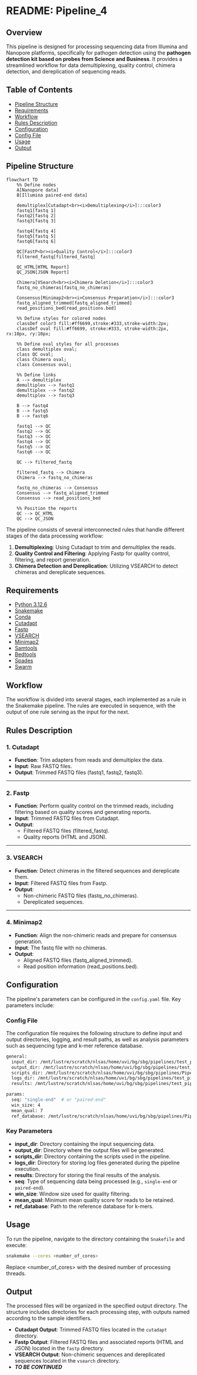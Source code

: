 # README: Pipeline_4

## Overview

This pipeline is designed for processing sequencing data from Illumina and Nanopore platforms, specifically for pathogen detection using the **pathogen detection kit based on probes from Science and Business**. It provides a streamlined workflow for data demultiplexing, quality control, chimera detection, and dereplication of sequencing reads.

## Table of Contents

- [Pipeline Structure](#pipeline-structure)
- [Requirements](#requirements)
- [Workflow](#workflow)
- [Rules Description](#rules-description)
- [Configuration](#configuration)
- [Config File](#config-file)
- [Usage](#usage)
- [Output](#output)

## Pipeline Structure


```mermaid
flowchart TD
    %% Define nodes
    A[Nanopore data] 
    B[Illumina paired-end data] 

    demultiplex[Cutadapt<br><i>Demultiplexing</i>]:::color3
    fastq1[fastq 1]
    fastq2[fastq 2]
    fastq3[fastq 3]

    fastq4[fastq 4]
    fastq5[fastq 5]
    fastq6[fastq 6]

    QC[FastP<br><i>Quality Control</i>]:::color3
    filtered_fastq[filtered_fastq]
    
    QC_HTML[HTML Report]
    QC_JSON[JSON Report]

    Chimera[VSearch<br><i>Chimera Deletion</i>]:::color3
    fastq_no_chimeras[fastq_no_chimeras]

    Consensus[Minimap2<br><i>Consensus Preparation</i>]:::color3
    fastq_aligned_trimmed[fastq_aligned_trimmed]
    read_positions_bed[read_positions.bed]

    %% Define styles for colored nodes
    classDef color3 fill:#ff6699,stroke:#333,stroke-width:2px;
    classDef oval fill:#ff6699, stroke:#333, stroke-width:2px, rx:10px, ry:10px;

    %% Define oval styles for all processes
    class demultiplex oval;
    class QC oval;
    class Chimera oval;
    class Consensus oval;

    %% Define links
    A --> demultiplex
    demultiplex --> fastq1
    demultiplex --> fastq2
    demultiplex --> fastq3

    B --> fastq4
    B --> fastq5
    B --> fastq6

    fastq1 --> QC
    fastq2 --> QC
    fastq3 --> QC
    fastq4 --> QC
    fastq5 --> QC
    fastq6 --> QC

    QC --> filtered_fastq

    filtered_fastq --> Chimera
    Chimera --> fastq_no_chimeras

    fastq_no_chimeras --> Consensus
    Consensus --> fastq_aligned_trimmed
    Consensus --> read_positions_bed

    %% Position the reports
    QC --> QC_HTML
    QC --> QC_JSON
```

The pipeline consists of several interconnected rules that handle different stages of the data processing workflow:

1. **Demultiplexing**: Using Cutadapt to trim and demultiplex the reads.
2. **Quality Control and Filtering**: Applying Fastp for quality control, filtering, and report generation.
3. **Chimera Detection and Dereplication**: Utilizing VSEARCH to detect chimeras and dereplicate sequences.

## Requirements

- [Python 3.12.6](https://www.python.org/downloads/release/python-3126/)
- [Snakemake](https://snakemake.readthedocs.io/en/stable/)
- [Conda](https://docs.conda.io/projects/conda/en/latest/user-guide/install/index.html)
- [Cutadapt](https://cutadapt.readthedocs.io/en/stable/)
- [Fastp](https://github.com/OpenGene/fastp)
- [VSEARCH](https://github.com/torognes/vsearch)
- [Minimap2](https://github.com/lh3/minimap2)
- [Samtools](http://www.htslib.org/)
- [Bedtools](https://bedtools.readthedocs.io/en/latest/)
- [Spades](https://github.com/ablab/spades) 
- [Swarm](https://github.com/torognes/swarm)


## Workflow

The workflow is divided into several stages, each implemented as a rule in the Snakemake pipeline. The rules are executed in sequence, with the output of one rule serving as the input for the next.

## Rules Description

### 1. Cutadapt

- **Function**: Trim adapters from reads and demultiplex the data.
- **Input**: Raw FASTQ files.
- **Output**: Trimmed FASTQ files (fastq1, fastq2, fastq3).

---

### 2. Fastp

- **Function**: Perform quality control on the trimmed reads, including filtering based on quality scores and generating reports.
- **Input**: Trimmed FASTQ files from Cutadapt.
- **Output**: 
  - Filtered FASTQ files (filtered_fastq).
  - Quality reports (HTML and JSON).

---

### 3. VSEARCH

- **Function**: Detect chimeras in the filtered sequences and dereplicate them.
- **Input**: Filtered FASTQ files from Fastp.
- **Output**: 
  - Non-chimeric FASTQ files (fastq_no_chimeras).
  - Dereplicated sequences.

---

### 4. Minimap2

- **Function**: Align the non-chimeric reads and prepare for consensus generation.
- **Input**: The fastq file with no chimeras.
- **Output**: 
  - Aligned FASTQ files (fastq_aligned_trimmed).
  - Read position information (read_positions.bed).

## Configuration

The pipeline's parameters can be configured in the `config.yaml` file. Key parameters include:

### Config File

The configuration file requires the following structure to define input and output directories, logging, and result paths, as well as analysis parameters such as sequencing type and k-mer reference database.

```bash
general:
  input_dir: /mnt/lustre/scratch/nlsas/home/uvi/bg/sbg/pipelines/test_pipeline4/data
  output_dir: /mnt/lustre/scratch/nlsas/home/uvi/bg/sbg/pipelines/test_pipeline4/output
  scripts_dir: /mnt/lustre/scratch/nlsas/home/uvi/bg/sbg/pipelines/Pipeline_4/scripts
  logs_dir: /mnt/lustre/scratch/nlsas/home/uvi/bg/sbg/pipelines/test_pipeline4/logs
  results: /mnt/lustre/scratch/nlsas/home/uvi/bg/sbg/pipelines/test_pipeline4/results

params:
  seq: "single-end"  # or "paired-end"
  win_size: 4
  mean_qual: 7
  ref_database: /mnt/lustre/scratch/nlsas/home/uvi/bg/sbg/pipelines/Pipeline_4/database.db
```
### Key Parameters

- **input_dir**: Directory containing the input sequencing data.
- **output_dir**: Directory where the output files will be generated.
- **scripts_dir**: Directory containing the scripts used in the pipeline.
- **logs_dir**: Directory for storing log files generated during the pipeline execution.
- **results**: Directory for storing the final results of the analysis.
- **seq**: Type of sequencing data being processed (e.g., `single-end` or `paired-end`).
- **win_size**: Window size used for quality filtering.
- **mean_qual**: Minimum mean quality score for reads to be retained.
- **ref_database**: Path to the reference database for k-mers.

## Usage

To run the pipeline, navigate to the directory containing the `Snakefile` and execute:

```bash
snakemake --cores <number_of_cores>
```
Replace <number_of_cores> with the desired number of processing threads.

## Output

The processed files will be organized in the specified output directory. The structure includes directories for each processing step, with outputs named according to the sample identifiers.

- **Cutadapt Output**: Trimmed FASTQ files located in the `cutadapt` directory.
- **Fastp Output**: Filtered FASTQ files and associated reports (HTML and JSON) located in the `fastp` directory.
- **VSEARCH Output**: Non-chimeric sequences and dereplicated sequences located in the `vsearch` directory.
- ***TO BE CONTINUED***
